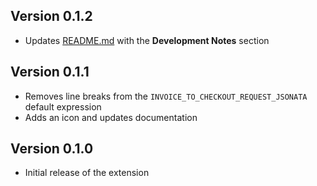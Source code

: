 ## Version 0.1.2
- Updates [README.md](README.md) with the **Development Notes** section

## Version 0.1.1
- Removes line breaks from the `INVOICE_TO_CHECKOUT_REQUEST_JSONATA` default expression
- Adds an icon and updates documentation

## Version 0.1.0
- Initial release of the extension
